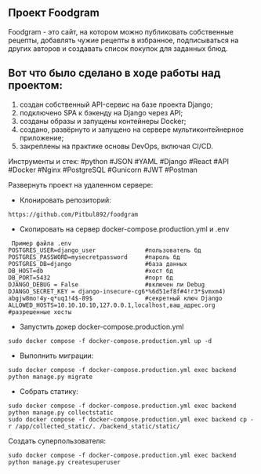 ## Проект Foodgram
Foodgram - это сайт, на котором можно публиковать собственные рецепты, добавлять чужие рецепты в избранное, подписываться на других авторов и создавать список покупок для заданных блюд.
## Вот что было сделано в ходе работы над проектом:
1. создан собственный API-сервис на базе проекта Django;
2. подключено SPA к бэкенду на Django через API;
3. созданы образы и запущены контейнеры Docker;
4. создано, развёрнуто и запущено на сервере мультиконтейнерное приложение;
5. закреплены на практике основы DevOps, включая CI/CD.

Инструменты и стек: #python #JSON #YAML #Django #React #API #Docker #Nginx #PostgreSQL #Gunicorn #JWT #Postman

Развернуть проект на удаленном сервере:

- Клонировать репозиторий:
```
https://github.com/Pitbul892/foodgram
```
- Скопировать на сервер docker-compose.production.yml и .env
```
 Пример файла .env
POSTGRES_USER=django_user              #пользователь бд
POSTGRES_PASSWORD=mysecretpassword     #пароль бд
POSTGRES_DB=django                     #база данных
DB_HOST=db                             #хост бд
DB_PORT=5432                           #порт бд
DJANGO_DEBUG = False                   #включен ли Debug
DJANGO_SECRET_KEY = django-insecure-cg6*%6d51ef8f#4!r3*$vmxm4) abgjw8mo!4y-q*uq1!4$-89$               #секретный ключ Django
ALLOWED_HOSTS=10.10.10.10,127.0.0.1,localhost,ваш_адрес.org   #разрешенные хосты
```
- Запустить докер docker-compose.production.yml
```
sudo docker compose -f docker-compose.production.yml up -d
```
- Выполнить миграции:
```
sudo docker compose -f docker-compose.production.yml exec backend python manage.py migrate
```
- Собрать статику:
```
sudo docker compose -f docker-compose.production.yml exec backend python manage.py collectstatic
sudo docker compose -f docker-compose.production.yml exec backend cp -r /app/collected_static/. /backend_static/static/
```
Создать суперпользователя:
```
sudo docker compose -f docker-compose.production.yml exec backend python manage.py createsuperuser
```
